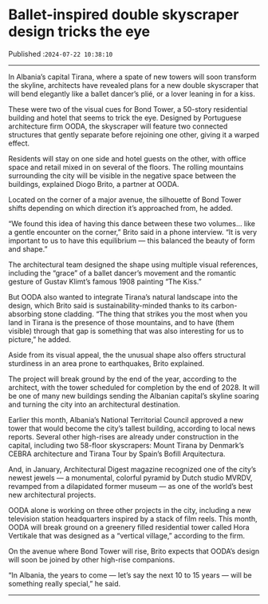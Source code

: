 # Ballet-inspired double skyscraper design tricks the eye

Published :`2024-07-22 10:38:10`

---

In Albania’s capital Tirana, where a spate of new towers will soon transform the skyline, architects have revealed plans for a new double skyscraper that will bend elegantly like a ballet dancer’s plié, or a lover leaning in for a kiss.

These were two of the visual cues for Bond Tower, a 50-story residential building and hotel that seems to trick the eye. Designed by Portuguese architecture firm OODA, the skyscraper will feature two connected structures that gently separate before rejoining one other, giving it a warped effect.

Residents will stay on one side and hotel guests on the other, with office space and retail mixed in on several of the floors. The rolling mountains surrounding the city will be visible in the negative space between the buildings, explained Diogo Brito, a partner at OODA.

Located on the corner of a major avenue, the silhouette of Bond Tower shifts depending on which direction it’s approached from, he added.

“We found this idea of having this dance between these two volumes… like a gentle encounter on the corner,” Brito said in a phone interview. “It is very important to us to have this equilibrium — this balanced the beauty of form and shape.”

The architectural team designed the shape using multiple visual references, including the “grace” of a ballet dancer’s movement and the romantic gesture of Gustav Klimt’s famous 1908 painting “The Kiss.”

But OODA also wanted to integrate Tirana’s natural landscape into the design, which Brito said is sustainability-minded thanks to its carbon-absorbing stone cladding. “The thing that strikes you the most when you land in Tirana is the presence of those mountains, and to have (them visible) through that gap is something that was also interesting for us to picture,” he added.

Aside from its visual appeal, the the unusual shape also offers structural sturdiness in an area prone to earthquakes, Brito explained.

The project will break ground by the end of the year, according to the architect, with the tower scheduled for completion by the end of 2028. It will be one of many new buildings sending the Albanian capital’s skyline soaring and turning the city into an architectural destination.

Earlier this month, Albania’s National Territorial Council approved a new tower that would become the city’s tallest building, according to local news reports. Several other high-rises are already under construction in the capital, including two 58-floor skyscrapers: Mount Tirana by Denmark’s CEBRA architecture and Tirana Tour by Spain’s Bofill Arquitectura.

And, in January, Architectural Digest magazine recognized one of the city’s newest jewels — a monumental, colorful pyramid by Dutch studio MVRDV, revamped from a dilapidated former museum — as one of the world’s best new architectural projects.

OODA alone is working on three other projects in the city, including a new television station headquarters inspired by a stack of film reels. This month, OODA will break ground on a greenery filled residential tower called Hora Vertikale that was designed as a “vertical village,” according to the firm.

On the avenue where Bond Tower will rise, Brito expects that OODA’s design will soon be joined by other high-rise companions.

“In Albania, the years to come — let’s say the next 10 to 15 years — will be something really special,” he said.

---


